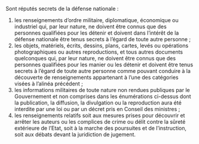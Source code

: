 Sont réputés secrets de la défense nationale :
1. les renseignements d’ordre militaire, diplomatique, économique ou industriel qui, par leur nature, ne doivent être connus que des personnes qualifiées pour les détenir et doivent dans l’intérêt de la défense nationale être tenus secrets à l’égard de toute autre personne ;
2. les objets, matériels, écrits, dessins, plans, cartes, levés ou opérations photographiques ou autres reproductions, et tous autres documents quelconques qui, par leur nature, ne doivent être connus que des personnes qualifiées pour les manier ou les détenir et doivent être tenus secrets à l’égard de toute autre personne comme pouvant conduire à la découverte de renseignements appartenant à l’une des catégories visées à l’alinéa précédent ;
3. les informations militaires de toute nature non rendues publiques par le Gouvernement et non comprises dans les énumérations ci-dessus dont la publication, la diffusion, la divulgation ou la reproduction aura été interdite par une loi ou par un décret pris en Conseil des ministres ;
4. les renseignements relatifs soit aux mesures prises pour découvrir et arrêter les auteurs ou les complices de crime ou délit contre la sûreté extérieure de l’Etat, soit à la marche des poursuites et de l’instruction, soit aux débats devant la juridiction de jugement.